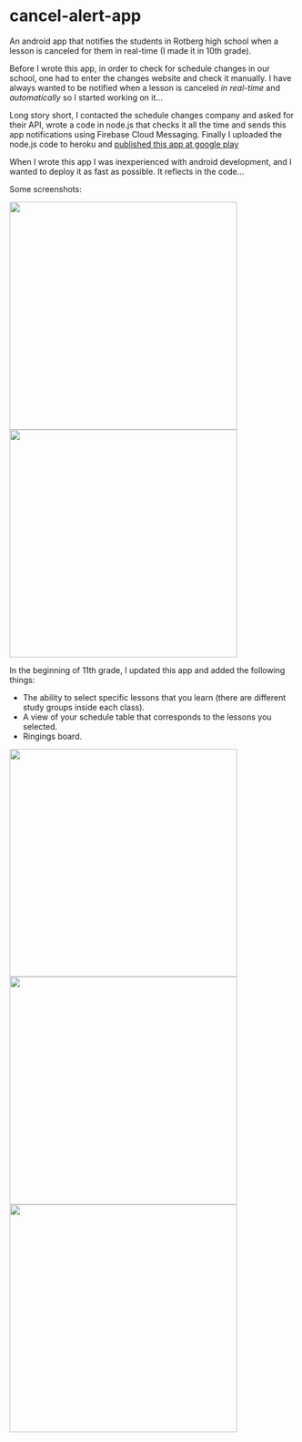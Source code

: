 # cancel-alert-app
An android app that notifies the students in Rotberg high school when a lesson is canceled for them  in real-time (I made it in 10th grade).

Before I wrote this app, in order to check for schedule changes in our school, one had to enter the changes website and check it manually.
I have always wanted to be notified when a lesson is canceled *in real-time* and *automatically* so I started working on it...

Long story short, I contacted the schedule changes company and asked for their API, wrote a code in node.js that checks it all the time and sends this app notifications using 
Firebase Cloud Messaging.
Finally I uploaded the node.js code to heroku and [published this app at google play](https://play.google.com/store/apps/details?id=com.myapp.cancelalert)

When I wrote this app I was inexperienced with android development, and I wanted to deploy it as fast as possible. 
It reflects in the code...

Some screenshots:

<img src="screenshots/notifications.jpg" width="400"><img src="screenshots/home1.jpeg" width="400">

In the beginning of 11th grade, I updated this app and added the following things:
- The ability to select specific lessons that you learn (there are different study groups inside each class).
- A view of your schedule table that corresponds to the lessons you selected.
- Ringings board.

<img src="screenshots/lesson_selection.jpeg" width="400"><img src="screenshots/schedule_table.jpeg" width="400">
<img src="screenshots/ringings_board.jpeg" width="400">
